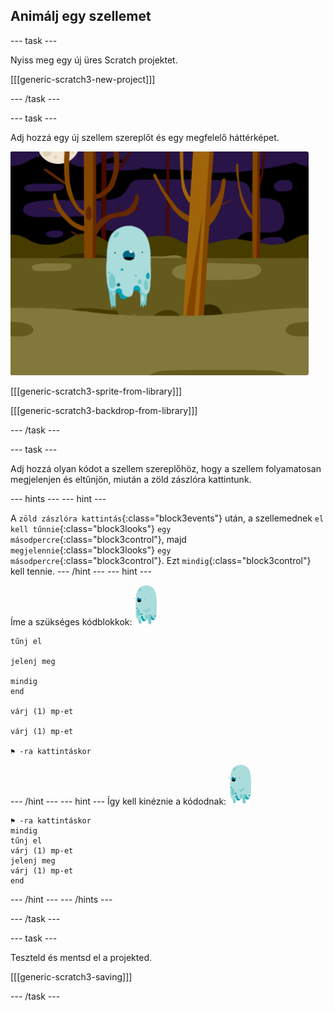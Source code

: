 ## Animálj egy szellemet

\--- task \---

Nyiss meg egy új üres Scratch projektet.

[[[generic-scratch3-new-project]]]

\--- /task \---

\--- task \---

Adj hozzá egy új szellem szereplőt és egy megfelelő háttérképet.

![képernyőkép](images/ghost-ghost.png)

[[[generic-scratch3-sprite-from-library]]]

[[[generic-scratch3-backdrop-from-library]]]

\--- /task \---

\--- task \---

Adj hozzá olyan kódot a szellem szereplőhöz, hogy a szellem folyamatosan megjelenjen és eltűnjön, miután a zöld zászlóra kattintunk.

\--- hints \--- \--- hint \---

A `zöld zászlóra kattintás`{:class="block3events"} után, a szellemednek `el kell tűnnie`{:class="block3looks"} `egy másodpercre`{:class="block3control"}, majd `megjelennie`{:class="block3looks"} `egy másodpercre`{:class="block3control"}. Ezt `mindig`{:class="block3control"} kell tennie. \--- /hint \--- \--- hint \---

Íme a szükséges kódblokkok: ![szellem-szereplő](images/ghost-sprite.png)

```blocks3
tűnj el

jelenj meg

mindig
end

várj (1) mp-et

várj (1) mp-et

⚑ -ra kattintáskor
```

\--- /hint \--- \--- hint \--- Így kell kinéznie a kódodnak: ![szellem-szereplő](images/ghost-sprite.png)

```blocks3
⚑ -ra kattintáskor
mindig
tűnj el
várj (1) mp-et
jelenj meg
várj (1) mp-et
end
```

\--- /hint \--- \--- /hints \---

\--- /task \---

\--- task \---

Teszteld és mentsd el a projekted.

[[[generic-scratch3-saving]]]

\--- /task \---